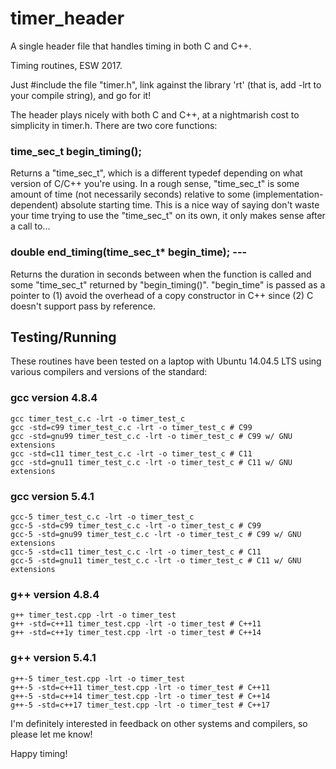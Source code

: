 # timer_header
A single header file that handles timing in both C and C++.

Timing routines, ESW 2017.

Just #include the file "timer.h", link against the library 'rt'
(that is, add -lrt to your compile string), and go for it!

The header plays nicely with both C and C++, at a nightmarish
cost to simplicity in timer.h. There are two core functions:

### time_sec_t begin_timing();
Returns a "time_sec_t", which is a different typedef depending on
what version of C/C++ you're using. In a rough sense, "time_sec_t"
is some amount of time (not necessarily seconds) relative to 
some (implementation-dependent) absolute starting time. This is
a nice way of saying don't waste your time trying to use the 
"time_sec_t" on its own, it only makes sense after a call to...

### double end_timing(time_sec_t\* begin_time); ---
Returns the duration in seconds between when the function is called
and some "time_sec_t" returned by "begin_timing()". "begin_time" is
passed as a pointer to (1) avoid the overhead of a copy constructor
in C++ since (2) C doesn't support pass by reference.

## Testing/Running

These routines have been tested on a laptop with Ubuntu 14.04.5 LTS
using various compilers and versions of the standard:

### gcc version 4.8.4 

```
gcc timer_test_c.c -lrt -o timer_test_c
gcc -std=c99 timer_test_c.c -lrt -o timer_test_c # C99
gcc -std=gnu99 timer_test_c.c -lrt -o timer_test_c # C99 w/ GNU extensions
gcc -std=c11 timer_test_c.c -lrt -o timer_test_c # C11
gcc -std=gnu11 timer_test_c.c -lrt -o timer_test_c # C11 w/ GNU extensions
```

### gcc version 5.4.1 

```
gcc-5 timer_test_c.c -lrt -o timer_test_c
gcc-5 -std=c99 timer_test_c.c -lrt -o timer_test_c # C99
gcc-5 -std=gnu99 timer_test_c.c -lrt -o timer_test_c # C99 w/ GNU extensions
gcc-5 -std=c11 timer_test_c.c -lrt -o timer_test_c # C11
gcc-5 -std=gnu11 timer_test_c.c -lrt -o timer_test_c # C11 w/ GNU extensions
```

### g++ version 4.8.4 

```
g++ timer_test.cpp -lrt -o timer_test
g++ -std=c++11 timer_test.cpp -lrt -o timer_test # C++11
g++ -std=c++1y timer_test.cpp -lrt -o timer_test # C++14
```

### g++ version 5.4.1

```
g++-5 timer_test.cpp -lrt -o timer_test
g++-5 -std=c++11 timer_test.cpp -lrt -o timer_test # C++11
g++-5 -std=c++14 timer_test.cpp -lrt -o timer_test # C++14
g++-5 -std=c++17 timer_test.cpp -lrt -o timer_test # C++17
```
I'm definitely interested in feedback on other systems and compilers,
so please let me know!

Happy timing!

